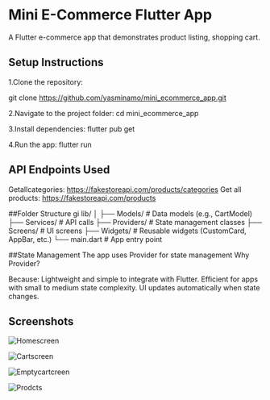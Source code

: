 # Mini E-Commerce Flutter App

A Flutter e-commerce app that demonstrates product listing, shopping cart.


## Setup Instructions

1.Clone the repository:

git clone https://github.com/yasminamo/mini_ecommerce_app.git

2.Navigate to the project folder:
cd mini_ecommerce_app

3.Install dependencies:
flutter pub get

4.Run the app:
flutter run

## API Endpoints Used

Getallcategories: https://fakestoreapi.com/products/categories
Get all products: https://fakestoreapi.com/products


##Folder Structure
gi
lib/
│
├── Models/        # Data models (e.g., CartModel)
├── Services/      # API calls 
├── Providers/     # State management classes
├── Screens/       # UI screens
├── Widgets/       # Reusable widgets (CustomCard, AppBar, etc.)
└── main.dart      # App entry point


##State Management
The app uses Provider for state management 
Why Provider?

Because:
Lightweight and simple to integrate with Flutter.
Efficient for apps with small to medium state complexity.
UI updates automatically when state changes.

## Screenshots

![Homescreen](assets/screenshots/home.png)

![Cartscreen](assets/screenshots/cart.png)

![Emptycartcreen](assets/screenshots/emptycart.png)

![Prodcts](assets/screenshots/product_card.png)

